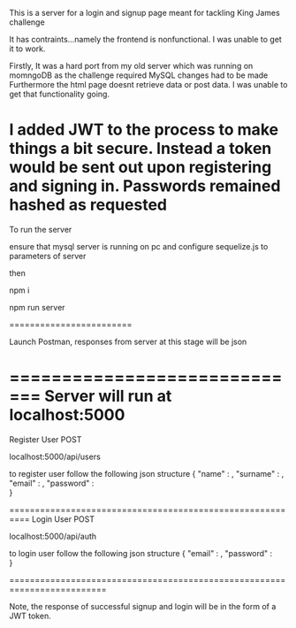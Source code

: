This is a server for a login and signup page meant for tackling King James challenge

It has contraints...namely the frontend is nonfunctional. I was unable to get it to work.

Firstly, It was a hard port from my old server which was running on momngoDB as the challenge required MySQL changes had to be made
Furthermore the html page doesnt retrieve data or post data. I was unable to get that functionality going.

I added JWT to the process to make things a bit secure. Instead a token would be sent out upon registering and signing in. 
Passwords remained hashed as requested
========================================================================================================================================

To run the server 

ensure that mysql server is running on pc and configure sequelize.js to parameters of server

then 

npm i

npm run server

======================== 

Launch Postman, responses from server at this stage will be json 

=============================
Server will run at localhost:5000
====================================
Register User POST

localhost:5000/api/users


to register user follow the following json structure
{
    "name" :            ,
    "surname" :         ,
    "email" :           ,
    "password" :        
}

==========================================================
Login User POST

localhost:5000/api/auth


to login user follow the following json structure
{
    "email" :           ,
    "password" :        
}

=========================================================================

Note, the response of successful signup and login will be in the form of a JWT token.